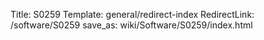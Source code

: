 Title: S0259
Template: general/redirect-index
RedirectLink: /software/S0259
save_as: wiki/Software/S0259/index.html